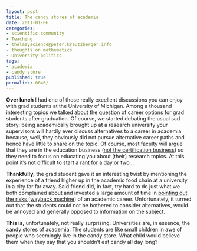 ```yaml
---
layout: post
title: The candy stores of academia
date: 2011-01-06
categories:
- scientific community
- Teaching
- thelazyscience@peter.krautzberger.info
- thoughts on mathematics
- University politics
tags:
- academia
- candy store
published: true
permalink: 0046/
---
```


**Over lunch** I had one of those really excellent discussions you can enjoy with grad students at the University of Michigan. Among a thousand interesting topics we talked about the question of career options for grad students after graduation. Of course, we started debating the usual sad story: being academically brought up at a research university your supervisors will hardly ever discuss alternatives to a career in academia because, well, they obviously did not pursue alternative career paths and hence have little to share on the topic. Of course, most faculty will argue that they are in the education business ([not the certification business](http://www.johndcook.com/blog/2011/01/03/educating-versus-credentialing/)) so they need to focus on educating you about (their) research topics. At this point it’s not difficult to start a rant for a day or two…

**Thankfully,** the grad student gave it an interesting twist by mentioning the experience of a friend higher up in the academic food chain at a university in a city far far away. Said friend did, in fact, try hard to do just what we both complained about and invested a large amount of time in [pointing out the risks [wayback machine]](https://web.archive.org/web/*/http://blogs.iq.harvard.edu/sss/archives/2011/01/the_phd_craze.shtml) of an academic career. Unfortunately, it turned out that the students could not be bothered to consider alternatives, would be annoyed and generally opposed to information on the subject.

**This is,** unfortunately, not really surprising. Universities are, in essence, the candy stores of academia. The students are like small children in awe of people who seemingly live in the candy store. What child would believe them when they say that you shouldn’t eat candy all day long?

